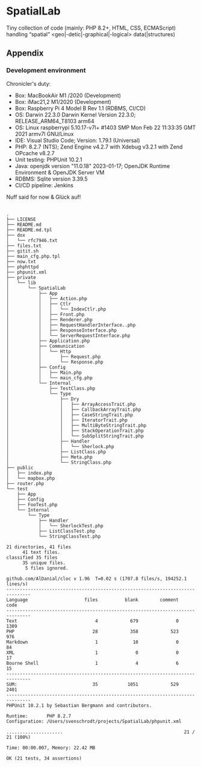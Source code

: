 # SpatialLab
Tiny collection of code (mainly: PHP 8.2+, HTML, CSS, ECMAScript) handling  “spatial” &lt;geo|-detic|-graphical|-logical> data(|structures)



## Appendix

### Development environment 

 Chronicler's duty: 

 - Box: MacBookAir M1 /2020 (Development)
 - Box: iMac21,2 M1/2020 (Development)
 - Box: Raspberry Pi 4 Model B Rev 1.1 (RDBMS, CI/CD)
 - OS: Darwin 22.3.0 Darwin Kernel Version 22.3.0; RELEASE_ARM64_T8103 arm64
 - OS: Linux raspberrypi 5.10.17-v7l+ #1403 SMP Mon Feb 22 11:33:35 GMT 2021 armv7l GNU/Linux
 - IDE: Visual Studio Code; Version: 1.79.1 (Universal)
 - PHP: 8.2.7 (NTS); Zend Engine v4.2.7 with Xdebug v3.2.1 with Zend OPcache v8.2.7
 - Unit testing: PHPUnit 10.2.1 
 - Java: openjdk version "11.0.18" 2023-01-17; OpenJDK Runtime Environment  & OpenJDK Server VM
 - RDBMS: Sqlite version 3.39.5
 - CI/CD pipeline: Jenkins 


 Nuff said for now & Glück auf! 

 <pre>
 <code>
.
├── LICENSE
├── README.md
├── README.md.tpl
├── dox
│   └── rfc7946.txt
├── files.txt
├── gitit.sh
├── main_cfg.php.tpl
├── now.txt
├── phphttpd
├── phpunit.xml
├── private
│   └── lib
│       └── SpatialLab
│           ├── App
│           │   ├── Action.php
│           │   ├── Ctlr
│           │   │   └── IndexCtlr.php
│           │   ├── Front.php
│           │   ├── Renderer.php
│           │   ├── RequestHandlerInterface..php
│           │   ├── ResponseInterface.php
│           │   └── ServerRequestInterface.php
│           ├── Application.php
│           ├── Communication
│           │   └── Http
│           │       ├── Request.php
│           │       └── Response.php
│           ├── Config
│           │   ├── Main.php
│           │   └── main_cfg.php
│           └── Internal
│               ├── TestClass.php
│               └── Type
│                   ├── Dry
│                   │   ├── ArrayAccessTrait.php
│                   │   ├── CallbackArrayTrait.php
│                   │   ├── CaseStringTrait.php
│                   │   ├── IteratorTrait.php
│                   │   ├── MultiByteStringTrait.php
│                   │   ├── StackOperationTrait.php
│                   │   └── SubSplitStringTrait.php
│                   ├── Handler
│                   │   └── Sherlock.php
│                   ├── ListClass.php
│                   ├── Meta.php
│                   └── StringClass.php
├── public
│   ├── index.php
│   └── mapbox.php
├── router.php
└── test
    ├── App
    ├── Config
    ├── FooTest.php
    └── Internal
        └── Type
            ├── Handler
            │   └── SherlockTest.php
            ├── ListClassTest.php
            └── StringClassTest.php

21 directories, 41 files
      41 text files.
classified 35 files      35 unique files.                              
       5 files ignored.

github.com/AlDanial/cloc v 1.96  T=0.02 s (1707.8 files/s, 194252.1 lines/s)
-------------------------------------------------------------------------------
Language                     files          blank        comment           code
-------------------------------------------------------------------------------
Text                             4            679              0           1309
PHP                             28            358            523            976
Markdown                         1             10              0             84
XML                              1              0              0             17
Bourne Shell                     1              4              6             15
-------------------------------------------------------------------------------
SUM:                            35           1051            529           2401
-------------------------------------------------------------------------------
PHPUnit 10.2.1 by Sebastian Bergmann and contributors.

Runtime:       PHP 8.2.7
Configuration: /Users/svenschrodt/projects/SpatialLab/phpunit.xml

.....................                                             21 / 21 (100%)

Time: 00:00.007, Memory: 22.42 MB

OK (21 tests, 34 assertions)
</code>
</pre>
